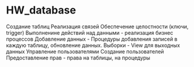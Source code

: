 # HW_database
Создание таблиц Реализация связей Обеспечение целостности (ключи, trigger) Выполненине действий над данными - реализация бизнес процессов
Добавление данных - Процедуры добавления записей в каждую таблицу, обновление данных.
Выборки - View для выходных данных Управление пользователями
Создание пользователей 
Предоставление прав - права на таблицы, на процедуры
